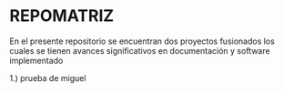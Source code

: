 # REPOMATRIZ
En el presente repositorio se encuentran dos proyectos fusionados los cuales se tienen avances significativos en documentación y software implementado 

1.) prueba de miguel